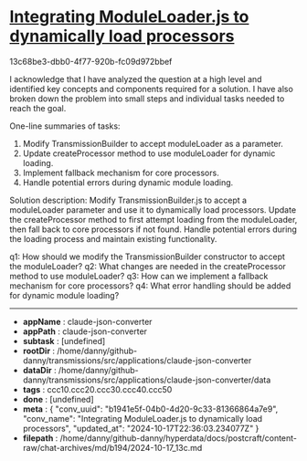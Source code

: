 # [Integrating ModuleLoader.js to dynamically load processors](https://claude.ai/chat/b1941e5f-04b0-4d20-9c33-81366864a7e9)

13c68be3-dbb0-4f77-920b-fc09d972bbef

 I acknowledge that I have analyzed the question at a high level and identified key concepts and components required for a solution. I have also broken down the problem into small steps and individual tasks needed to reach the goal.

One-line summaries of tasks:

1. Modify TransmissionBuilder to accept moduleLoader as a parameter.
2. Update createProcessor method to use moduleLoader for dynamic loading.
3. Implement fallback mechanism for core processors.
4. Handle potential errors during dynamic module loading.

Solution description:
Modify TransmissionBuilder.js to accept a moduleLoader parameter and use it to dynamically load processors. Update the createProcessor method to first attempt loading from the moduleLoader, then fall back to core processors if not found. Handle potential errors during the loading process and maintain existing functionality.

q1: How should we modify the TransmissionBuilder constructor to accept the moduleLoader?
q2: What changes are needed in the createProcessor method to use moduleLoader?
q3: How can we implement a fallback mechanism for core processors?
q4: What error handling should be added for dynamic module loading?

---

* **appName** : claude-json-converter
* **appPath** : claude-json-converter
* **subtask** : [undefined]
* **rootDir** : /home/danny/github-danny/transmissions/src/applications/claude-json-converter
* **dataDir** : /home/danny/github-danny/transmissions/src/applications/claude-json-converter/data
* **tags** : ccc10.ccc20.ccc30.ccc40.ccc50
* **done** : [undefined]
* **meta** : {
  "conv_uuid": "b1941e5f-04b0-4d20-9c33-81366864a7e9",
  "conv_name": "Integrating ModuleLoader.js to dynamically load processors",
  "updated_at": "2024-10-17T22:36:03.234077Z"
}
* **filepath** : /home/danny/github-danny/hyperdata/docs/postcraft/content-raw/chat-archives/md/b194/2024-10-17_13c.md